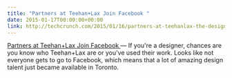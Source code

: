 ```yaml
---
title: "Partners at Teehan+Lax Join Facebook "
date: 2015-01-17T00:00:00+00:00
link: http://techcrunch.com/2015/01/16/partners-at-teehanlax-the-design-firm-behind-medium-join-facebook/
---
```

[Partners at Teehan+Lax Join Facebook ](http://techcrunch.com/2015/01/16/partners-at-teehanlax-the-design-firm-behind-medium-join-facebook/) &mdash; 
 If you're a designer, chances are you know who Teehan+Lax are or you've used their work. Looks like not everyone gets to go to Facebook, which means that a lot of amazing design talent just became available in Toronto.
